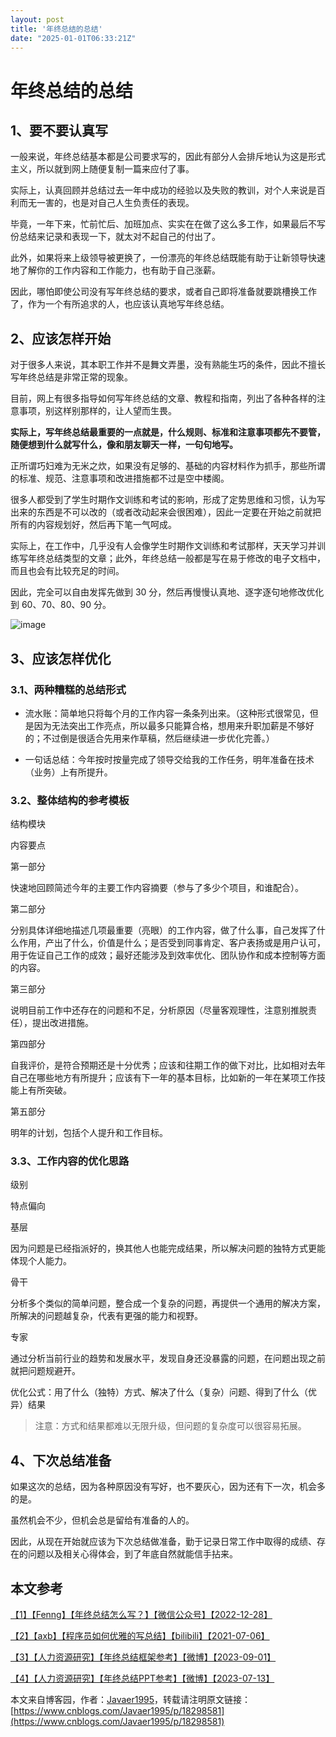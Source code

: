 ```yaml
---
layout: post
title: '年终总结的总结'
date: "2025-01-01T06:33:21Z"
---
```

年终总结的总结
=======

1、要不要认真写
--------

一般来说，年终总结基本都是公司要求写的，因此有部分人会排斥地认为这是形式主义，所以就到网上随便复制一篇来应付了事。

实际上，认真回顾并总结过去一年中成功的经验以及失败的教训，对个人来说是百利而无一害的，也是对自己人生负责任的表现。

毕竟，一年下来，忙前忙后、加班加点、实实在在做了这么多工作，如果最后不写份总结来记录和表现一下，就太对不起自己的付出了。

此外，如果将来上级领导被更换了，一份漂亮的年终总结既能有助于让新领导快速地了解你的工作内容和工作能力，也有助于自己涨薪。

因此，哪怕即使公司没有写年终总结的要求，或者自己即将准备就要跳槽换工作了，作为一个有所追求的人，也应该认真地写年终总结。

2、应该怎样开始
--------

对于很多人来说，其本职工作并不是舞文弄墨，没有熟能生巧的条件，因此不擅长写年终总结是非常正常的现象。

目前，网上有很多指导如何写年终总结的文章、教程和指南，列出了各种各样的注意事项，别这样别那样的，让人望而生畏。

**实际上，写年终总结最重要的一点就是，什么规则、标准和注意事项都先不要管，随便想到什么就写什么，像和朋友聊天一样，一句句地写。**

正所谓巧妇难为无米之炊，如果没有足够的、基础的内容材料作为抓手，那些所谓的标准、规范、注意事项和改进措施都不过是空中楼阁。

很多人都受到了学生时期作文训练和考试的影响，形成了定势思维和习惯，认为写出来的东西是不可以改的（或者改动起来会很困难），因此一定要在开始之前就把所有的内容规划好，然后再下笔一气呵成。

实际上，在工作中，几乎没有人会像学生时期作文训练和考试那样，天天学习并训练写年终总结类型的文章；此外，年终总结一般都是写在易于修改的电子文档中，而且也会有比较充足的时间。

因此，完全可以自由发挥先做到 30 分，然后再慢慢认真地、逐字逐句地修改优化到 60、70、80、90 分。

![image](https://img2024.cnblogs.com/blog/2052479/202412/2052479-20241230222959763-1391615277.jpg)

3、应该怎样优化
--------

### 3.1、两种糟糕的总结形式

*   流水账：简单地只将每个月的工作内容一条条列出来。（这种形式很常见，但是因为无法突出工作亮点，所以最多只能算合格，想用来升职加薪是不够好的；不过倒是很适合先用来作草稿，然后继续进一步优化完善。）
    
*   一句话总结：今年按时按量完成了领导交给我的工作任务，明年准备在技术（业务）上有所提升。
    

### 3.2、整体结构的参考模板

结构模块

内容要点

第一部分

快速地回顾简述今年的主要工作内容摘要（参与了多少个项目，和谁配合）。

第二部分

分别具体详细地描述几项最重要（亮眼）的工作内容，做了什么事，自己发挥了什么作用，产出了什么，价值是什么；是否受到同事肯定、客户表扬或是用户认可，用于佐证自己工作的成效；最好还能涉及到效率优化、团队协作和成本控制等方面的内容。

第三部分

说明目前工作中还存在的问题和不足，分析原因（尽量客观理性，注意别推脱责任），提出改进措施。

第四部分

自我评价，是符合预期还是十分优秀；应该和往期工作的做下对比，比如相对去年自己在哪些地方有所提升；应该有下一年的基本目标，比如新的一年在某项工作技能上有所突破。

第五部分

明年的计划，包括个人提升和工作目标。

### 3.3、工作内容的优化思路

级别

特点偏向

基层

因为问题是已经指派好的，换其他人也能完成结果，所以解决问题的独特方式更能体现个人能力。

骨干

分析多个类似的简单问题，整合成一个复杂的问题，再提供一个通用的解决方案，所解决的问题越复杂，代表有更强的能力和视野。

专家

通过分析当前行业的趋势和发展水平，发现自身还没暴露的问题，在问题出现之前就把问题规避开。

优化公式：用了什么（独特）方式、解决了什么（复杂）问题、得到了什么（优异）结果

> 注意：方式和结果都难以无限升级，但问题的复杂度可以很容易拓展。

4、下次总结准备
--------

如果这次的总结，因为各种原因没有写好，也不要灰心，因为还有下一次，机会多的是。

虽然机会不少，但机会总是留给有准备的人的。

因此，从现在开始就应该为下次总结做准备，勤于记录日常工作中取得的成绩、存在的问题以及相关心得体会，到了年底自然就能信手拈来。

本文参考
----

[【1】【Fenng】【年终总结怎么写？】【微信公众号】【2022-12-28】](https://mp.weixin.qq.com/s/Wx8P7DzYvOYCe73onxIBPQ "【1】【Fenng】【年终总结怎么写？】【微信公众号】【2022-12-28】")

[【2】【axb】【程序员如何优雅的写总结】【bilibili】【2021-07-06】](https://www.bilibili.com/video/BV1xL411W72Q "【2】【axb】【程序员如何优雅的写总结】【bilibili】【2021-07-06】")

[【3】【人力资源研究】【年终总结框架参考】【微博】【2023-09-01】](https://weibo.com/1914101557/NhfP7BMHy "【3】【人力资源研究】【年终总结框架参考】【微博】【2023-09-01】")

[【4】【人力资源研究】【年终总结PPT参考】【微博】【2023-07-13】](https://weibo.com/1914101557/N9FC10hdq "【4】【人力资源研究】【年终总结PPT参考】【微博】【2023-07-13】")

本文来自博客园，作者：[Javaer1995](https://www.cnblogs.com/Javaer1995/)，转载请注明原文链接：[https://www.cnblogs.com/Javaer1995/p/18298581](https://www.cnblogs.com/Javaer1995/p/18298581)